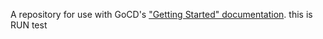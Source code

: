 A repository for use with GoCD's ["Getting Started" documentation](https://www.go.cd/getting-started/part-1/).
this is RUN test
